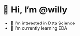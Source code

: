 # 👋 Hi, I’m @willy
- 👀 I’m interested in Data Science
- 🌱 I’m currently learning EDA
<!---
- 💞️ I’m looking to collaborate on ...
- 📫 How to reach me ...
--->
<!---
willy/willy is a ✨ special ✨ repository because its `README.md` (this file) appears on your GitHub profile.
You can click the Preview link to take a look at your changes.
--->
